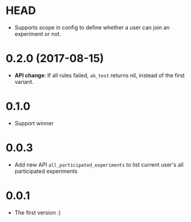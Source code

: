 # HEAD
* Supports scope in config to define whether a user can join an experiment or not.

# 0.2.0 (2017-08-15)
* **API change**: If all rules failed, `ab_test` returns nil, instead of the first variant.

# 0.1.0
* Support winner

# 0.0.3
* Add new API `all_participated_experiments` to list current user's all participated experiments

# 0.0.1
* The first version :)